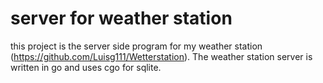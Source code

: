 # server for weather station
this project is the server side program for my weather station (https://github.com/Luisg111/Wetterstation).
The weather station server is written in go and uses cgo for sqlite.
